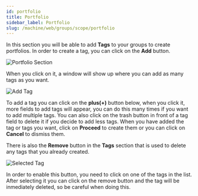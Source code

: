 ```yaml
---
id: portfolio
title: Portfolio
sidebar_label: Portfolio
slug: /machine/web/groups/scope/portfolio
---
```


In this section you will be able to add **Tags** to your groups to create portfolios.
In order to create a tag, you can click on the **Add** button.

![Portfolio Section](/img/web/groups/scope/portfolio_section.png)

When you click on it, a window will show up where you can add as many tags as you
want.

![Add Tag](/img/web/groups/scope/add_tags_modal.png)

To add a tag you can click on the **plus(+)** button below, when you click it,
more fields to add tags will appear, you can do this many times if you want to
add multiple tags. You can also click on the trash button in front of a tag
field to delete it if you decide to add less tags. When you have added the tag
or tags you want, click on **Proceed** to create them or you can click on
**Cancel** to dismiss them.

There is also the **Remove** button in the **Tags** section that is used to delete
any tags that you already created.

![Selected Tag](/img/web/groups/scope/selected_tag.png)

In order to enable this button, you need to click on one of the tags in the list.
After selecting it you can click on the remove button and the tag will be
inmediately deleted, so be careful when doing this.
